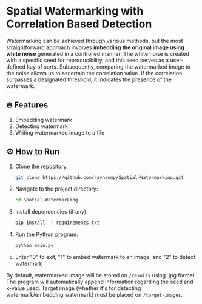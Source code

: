 # Spatial Watermarking with Correlation Based Detection

Watermarking can be achieved through various methods, but the most straightforward approach involves **imbedding the original image using white noise** generated in a controlled manner. The white noise is created with a specific seed for reproducibility, and this seed serves as a user-defined key of sorts. Subsequently, comparing the watermarked image to the noise allows us to ascertain the correlation value. If the correlation surpasses a designated threshold, it indicates the presence of the watermark.

## 🔥 Features
1. Embedding watermark
2. Detecting watermark
3. Writing watermarked image to a file

## ⚙ How to Run
1. Clone the repository:

    ```bash
    git clone https://github.com/rayhanmp/Spatial-Watermarking.git
    ```

2. Navigate to the project directory:

    ```bash
    cd Spatial-Watermarking
    ```

3. Install dependencies (if any):

    ```bash
    pip install -r requirements.txt
    ```

4. Run the Python program:

    ```bash
    python main.py
    ```

5. Enter "0" to exit, "1" to embed watermark to an image, and "2" to detect watermark


By default, watermarked image will be stored on `/results` using .jpg format. The program will automatically append information regarding the seed and k-value used.
Target image (whether it's for detecting watermark/embedding watermark) must be placed on `/target-images`.
